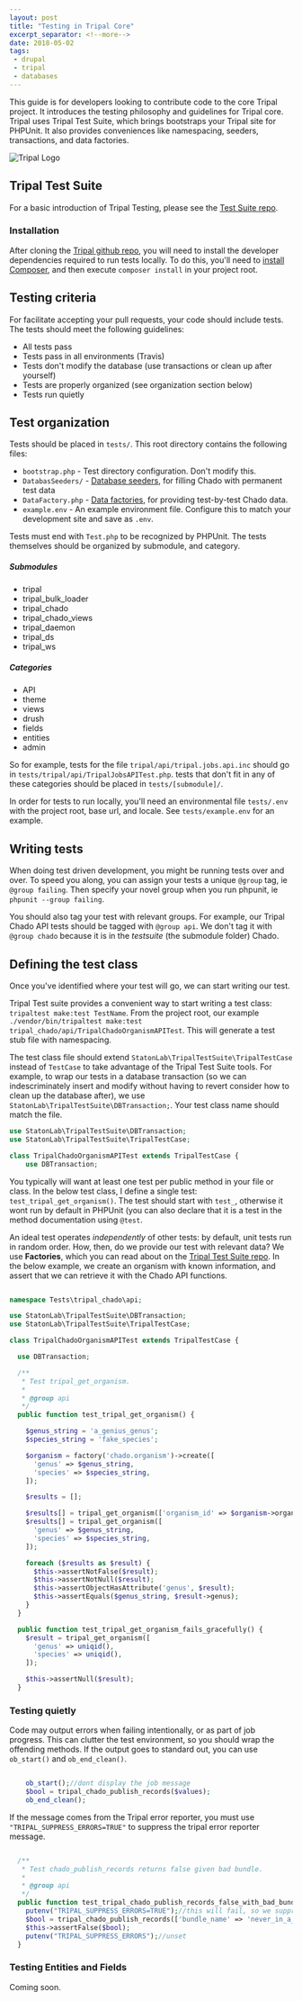```yaml
---
layout: post
title: "Testing in Tripal Core"
excerpt_separator: <!--more-->
date: 2018-05-02
tags: 
 - drupal
 - tripal
 - databases
---
```


This guide is for developers looking to contribute code to the core Tripal project.  It introduces the testing philosophy and guidelines for Tripal core.  Tripal uses Tripal Test Suite, which brings bootstraps your Tripal site for PHPUnit.  It also provides conveniences like namespacing, seeders, transactions, and data factories.

![Tripal Logo](/assets/img/TripalLogo_dark.png)

## Tripal Test Suite

For a basic introduction of Tripal Testing, please see the [Test Suite repo](https://github.com/statonlab/TripalTestSuite).

<!--more-->

### Installation

After cloning the [Tripal github repo](https://github.com/tripal/tripal), you will need to install the developer dependencies required to run tests locally.  To do this, you'll need to [install Composer](https://getcomposer.org/doc/00-intro.md), and then execute `composer install` in your project root.


## Testing criteria
For facilitate accepting your pull requests, your code should include tests.  The tests should meet the following guidelines:

* All tests pass
* Tests pass in all environments (Travis)
* Tests don't modify the database (use transactions or clean up after yourself)
* Tests are properly organized (see organization section below)
* Tests run quietly

## Test organization

Tests should be placed in `tests/`.  This root directory contains the following files:
* `bootstrap.php` - Test directory configuration.  Don't modify this.
* `DatabasSeeders/` - [Database seeders](https://github.com/statonlab/TripalTestSuite#database-seeders), for filling Chado with permanent test data
* `DataFactory.php` - [Data factories](https://github.com/statonlab/TripalTestSuite#factories), for providing test-by-test Chado data.
* `example.env` - An example environment file.  Configure this to match your development site and save as `.env`.

Tests must end with `Test.php` to be recognized by PHPUnit.  The tests themselves should be organized by submodule, and category.  

##### Submodules

* tripal
* tripal_bulk_loader
* tripal_chado
* tripal_chado_views
* tripal_daemon
* tripal_ds
* tripal_ws

##### Categories
* API
* theme
* views
* drush
* fields
* entities
* admin

So for example, tests for the file `tripal/api/tripal.jobs.api.inc` should go in `tests/tripal/api/TripalJobsAPITest.php`. tests that don't fit in any of these categories should be placed in `tests/[submodule]/`.

In order for tests to run locally, you'll need an environmental file `tests/.env` with the project root, base url, and locale.  See `tests/example.env` for an example.

## Writing tests

When doing test driven development, you might be running tests over and over.  To speed you along, you can assign your tests a unique `@group` tag, ie `@group failing`.  Then specify your novel group when you run phpunit, ie `phpunit --group failing`.

You should also tag your test with relevant groups.  For example, our Tripal Chado API tests should be tagged with `@group api`.  We don't tag it with `@group chado` because it is in the *testsuite* (the submodule folder) Chado.


## Defining the test class


Once you've identified where your test will go, we can start writing our test.


Tripal Test suite provides a convenient way to start writing a test class: `tripaltest make:test TestName`.  From the project root, our example  `./vendor/bin/tripaltest make:test tripal_chado/api/TripalChadoOrganismAPITest`.  This will generate a test stub file with namespacing.


The test class file should extend `StatonLab\TripalTestSuite\TripalTestCase` instead of `TestCase` to take advantage of the Tripal Test Suite tools.  For example, to wrap our tests in a database transaction (so we can indescriminately insert and modify without having to revert consider how to clean up the database after), we use `StatonLab\TripalTestSuite\DBTransaction;`.  Your test class name should match the file.


```php
use StatonLab\TripalTestSuite\DBTransaction;
use StatonLab\TripalTestSuite\TripalTestCase;

class TripalChadoOrganismAPITest extends TripalTestCase {
	use DBTransaction;

```


You typically will want at least one test per public method in your file or class. In the below test class, I define a single test: `test_tripal_get_organism()`.  The test should start with `test_`, otherwise it wont run by default in PHPUnit (you can also declare that it is a test in the method documentation using `@test`.   

An ideal test operates *independently* of other tests: by default, unit tests run in random order.  How, then, do we provide our test with relevant data?  We use **Factories**, which you can read about on the [Tripal Test Suite repo](https://github.com/statonlab/TripalTestSuite#factories).  In the below example, we create an organism with known information, and assert that we can retrieve it with the Chado API functions.



```php

namespace Tests\tripal_chado\api;

use StatonLab\TripalTestSuite\DBTransaction;
use StatonLab\TripalTestSuite\TripalTestCase;

class TripalChadoOrganismAPITest extends TripalTestCase {

  use DBTransaction;

  /**
   * Test tripal_get_organism.
   *
   * @group api
   */
  public function test_tripal_get_organism() {

    $genus_string = 'a_genius_genus';
    $species_string = 'fake_species';

    $organism = factory('chado.organism')->create([
      'genus' => $genus_string,
      'species' => $species_string,
    ]);

    $results = [];

    $results[] = tripal_get_organism(['organism_id' => $organism->organism_id]);
    $results[] = tripal_get_organism([
      'genus' => $genus_string,
      'species' => $species_string,
    ]);

    foreach ($results as $result) {
      $this->assertNotFalse($result);
      $this->assertNotNull($result);
      $this->assertObjectHasAttribute('genus', $result);
      $this->assertEquals($genus_string, $result->genus);
    }
  }

  public function test_tripal_get_organism_fails_gracefully() {
    $result = tripal_get_organism([
      'genus' => uniqid(),
      'species' => uniqid(),
    ]);

    $this->assertNull($result);
  }

```
### Testing quietly

Code may output errors when failing intentionally, or as part of job progress.  This can clutter the test environment, so you should wrap the offending methods.  If the output goes to standard out, you can use `ob_start()` and `ob_end_clean()`.


```php

    ob_start();//dont display the job message
    $bool = tripal_chado_publish_records($values);
    ob_end_clean();

```

If the message comes from the Tripal error reporter, you must use `"TRIPAL_SUPPRESS_ERRORS=TRUE"` to suppress the tripal error reporter message.

```php

  /**
   * Test chado_publish_records returns false given bad bundle.
   *
   * @group api
   */
  public function test_tripal_chado_publish_records_false_with_bad_bundle() {
    putenv("TRIPAL_SUPPRESS_ERRORS=TRUE");//this will fail, so we suppress the tripal error reporter
    $bool = tripal_chado_publish_records(['bundle_name' => 'never_in_a_million_years']);
    $this->assertFalse($bool);
    putenv("TRIPAL_SUPPRESS_ERRORS");//unset
  }

 ```


### Testing Entities and Fields

 Coming soon.
